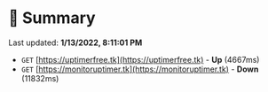 # 📖 Summary
Last updated: **1/13/2022, 8:11:01 PM**

- `GET` [https://uptimerfree.tk](https://uptimerfree.tk) - **Up** (4667ms)
- `GET` [https://monitoruptimer.tk](https://monitoruptimer.tk) - **Down** (11832ms)
